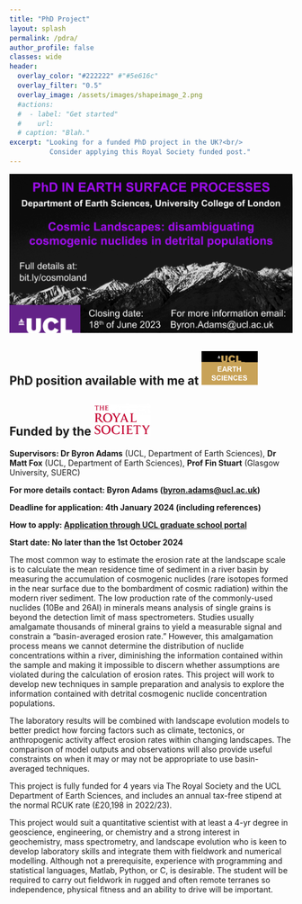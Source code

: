 ```yaml
---
title: "PhD Project"
layout: splash
permalink: /pdra/
author_profile: false
classes: wide
header:
  overlay_color: "#222222" #"#5e616c"
  overlay_filter: "0.5"
  overlay_image: /assets/images/shapeimage_2.png
  #actions:
  #  - label: "Get started"
  #    url: 
  # caption: "Blah."
excerpt: "Looking for a funded PhD project in the UK?<br/>
          Consider applying this Royal Society funded post."
---
```

![phd](/assets/images/phd_twitter_ad.png)

## PhD position available with me at <a href="[https://royalsociety.org/](https://www.ucl.ac.uk/earth-sciences/ucl-earth-sciences)"><img src="/assets/images/UCL_ES_logo.png" alt="logo" width="100"/></a>

## Funded by the  <a href="https://royalsociety.org/"><img src="/assets/images/RS_logo.jpg" alt="logo" width="100"/></a>

**Supervisors: Dr Byron Adams** (UCL, Department of Earth Sciences), **Dr Matt Fox** (UCL, Department of Earth Sciences), **Prof Fin Stuart** (Glasgow University, SUERC)

**For more details contact: Byron Adams (byron.adams@ucl.ac.uk)**

**Deadline for application: 4th January 2024 (including references)**

**How to apply: [Application through UCL graduate school portal](https://evision.ucl.ac.uk/urd/sits.urd/run/siw_ipp_lgn.login?process=siw_ipp_app&code1=RRDEARSING01&code2=0035)**

**Start date: No later than the 1st October 2024**

The most common way to estimate the erosion rate at the landscape scale is to calculate the mean residence time of sediment in a river basin by measuring the accumulation of cosmogenic nuclides (rare isotopes formed in the near surface due to the bombardment of cosmic radiation) within the modern river sediment.  The low production rate of the commonly-used nuclides (10Be and 26Al) in minerals means analysis of single grains is beyond the detection limit of mass spectrometers. Studies usually amalgamate thousands of mineral grains to yield a measurable signal and constrain a “basin-averaged erosion rate.” However, this amalgamation process means we cannot determine the distribution of nuclide concentrations within a river, diminishing the information contained within the sample and making it impossible to discern whether assumptions are violated during the calculation of erosion rates. This project will work to develop new techniques in sample preparation and analysis to explore the information contained with detrital cosmogenic nuclide concentration populations.

The laboratory results will be combined with landscape evolution models to better predict how forcing factors such as climate, tectonics, or anthropogenic activity affect erosion rates within changing landscapes. The comparison of model outputs and observations will also provide useful constraints on when it may or may not be appropriate to use basin-averaged techniques.

This project is fully funded for 4 years via The Royal Society and the UCL Department of Earth Sciences, and includes an annual tax-free stipend at the normal RCUK rate (£20,198 in 2022/23).


This project would suit a quantitative scientist with at least a 4-yr degree in geoscience, engineering, or chemistry and a strong interest in geochemistry, mass spectrometry, and landscape evolution who is keen to develop laboratory skills and integrate them with fieldwork and numerical modelling. Although not a prerequisite, experience with programming and statistical languages, Matlab, Python, or C, is desirable. The student will be required to carry out fieldwork in rugged and often remote terranes so independence, physical fitness and an ability to drive will be important.
